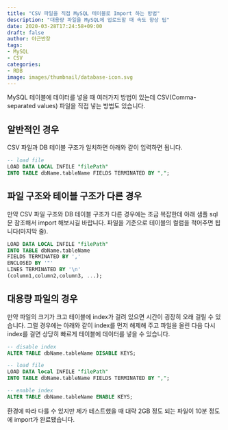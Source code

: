 ```yaml
---
title: "CSV 파일을 직접 MySQL 테이블로 Import 하는 방법"
description: "대용량 파일을 MySQL에 업로드할 때 속도 향상 팁"
date: 2020-03-28T17:24:58+09:00
draft: false
author: 야근반장
tags:
- MySQL
- CSV
categories:
- RDB
image: images/thumbnail/database-icon.svg
---
```


MySQL 테이블에 데이터를 넣을 때 여러가지 방법이 있는데 CSV(Comma-separated values) 파일을 직접 넣는 방법도 있습니다.

## 알반적인 경우
CSV 파일과 DB 테이블 구조가 일치하면 아래와 같이 입력하면 됩니다.
```sql
-- load file
LOAD DATA LOCAL INFILE "filePath" 
INTO TABLE dbName.tableName FIELDS TERMINATED BY ",";
```


## 파일 구조와 테이블 구조가 다른 경우
만약 CSV 파일 구조와 DB 테이블 구조가 다른 경우에는 조금 복잡한데 아래 샘플 sql 문 참조해서 import 해보시길 바랍니다.
파일을 기준으로 테이블의 컬럼을 적어주면 됩니다(마지막 줄).
```sql
LOAD DATA LOCAL INFILE "filePath" 
INTO TABLE dbName.tableName
FIELDS TERMINATED BY ','
ENCLOSED BY '"'
LINES TERMINATED BY '\n'
(column1,column2,column3, ...);
```


## 대용량 파일의 경우
만약 파일의 크기가 크고 테이블에 index가 걸려 있으면 시간이 굉장히 오래 걸릴 수 있습니다.
그럴 경우에는 아래와 같이 index를 먼저 해제해 주고 파일을 올린 다음 다시 index를 걸면 상당히 빠르게 테이블에 데이터를 넣을 수 있습니다.
```sql
-- disable index
ALTER TABLE dbName.tableName DISABLE KEYS;

-- load file
LOAD DATA local INFILE "filePath" 
INTO TABLE dbName.tableName FIELDS TERMINATED BY ",";

-- enable index
ALTER TABLE dbName.tableName ENABLE KEYS;
```


환경에 따라 다를 수 있지만 제가 테스트했을 때 대략 2GB 정도 되는 파일이 10분 정도에 import가 완료됐습니다.